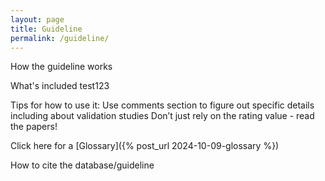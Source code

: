 ```yaml
---
layout: page
title: Guideline
permalink: /guideline/
---
```


How the guideline works

What's included 
test123

Tips for how to use it: Use comments section to figure out specific details including about validation studies
Don’t just rely on the rating value - read the papers!


Click here for a [Glossary]({% post_url 2024-10-09-glossary %})

How to cite the database/guideline